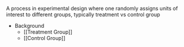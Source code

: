A process in experimental design where one randomly assigns units of interest to different groups, typically treatment vs control group

* Background
	* [[Treatment Group]]
	* [[Control Group]]